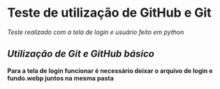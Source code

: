 # **Teste de utilização de GitHub e Git**
*Teste realizado com a tela de login e usuário feito em python*
## *Utilização de Git e GitHub básico*
**Para a tela de login funcionar é necessário deixar o arquivo de login e fundo.webp juntos na mesma pasta**
